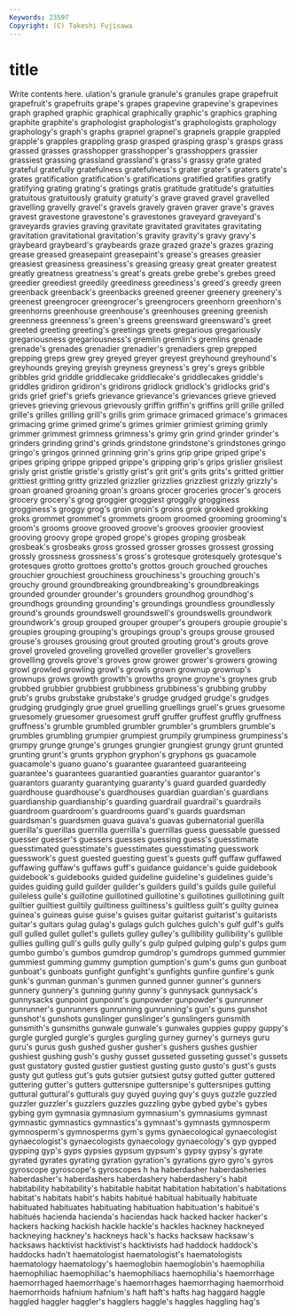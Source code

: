 ```yaml
---
Keywords: 23597 
Copyright: (C) Takeshi Fujisawa
---
```


# title

Write contents here.
ulation's granule granule's granules grape
grapefruit grapefruit's grapefruits grape's grapes grapevine grapevine's grapevines graph graphed
graphic graphical graphically graphic's graphics graphing graphite graphite's graphologist graphologist's
graphologists graphology graphology's graph's graphs grapnel grapnel's grapnels grapple grappled
grapple's grapples grappling grasp grasped grasping grasp's grasps grass grassed
grasses grasshopper grasshopper's grasshoppers grassier grassiest grassing grassland grassland's grass's
grassy grate grated grateful gratefully gratefulness gratefulness's grater grater's graters
grate's grates gratification gratification's gratifications gratified gratifies gratify gratifying grating
grating's gratings gratis gratitude gratitude's gratuities gratuitous gratuitously gratuity gratuity's
grave graved gravel gravelled gravelling gravelly gravel's gravels gravely graven
graver grave's graves gravest gravestone gravestone's gravestones graveyard graveyard's graveyards
gravies graving gravitate gravitated gravitates gravitating gravitation gravitational gravitation's gravity
gravity's gravy gravy's graybeard graybeard's graybeards graze grazed graze's grazes
grazing grease greased greasepaint greasepaint's grease's greases greasier greasiest greasiness
greasiness's greasing greasy great greater greatest greatly greatness greatness's great's
greats grebe grebe's grebes greed greedier greediest greedily greediness greediness's
greed's greedy green greenback greenback's greenbacks greened greener greenery greenery's
greenest greengrocer greengrocer's greengrocers greenhorn greenhorn's greenhorns greenhouse greenhouse's greenhouses
greening greenish greenness greenness's green's greens greensward greensward's greet greeted
greeting greeting's greetings greets gregarious gregariously gregariousness gregariousness's gremlin gremlin's
gremlins grenade grenade's grenades grenadier grenadier's grenadiers grep grepped grepping
greps grew grey greyed greyer greyest greyhound greyhound's greyhounds greying
greyish greyness greyness's grey's greys gribble gribbles grid griddle griddlecake
griddlecake's griddlecakes griddle's griddles gridiron gridiron's gridirons gridlock gridlock's gridlocks
grid's grids grief grief's griefs grievance grievance's grievances grieve grieved
grieves grieving grievous grievously griffin griffin's griffins grill grille grilled
grille's grilles grilling grill's grills grim grimace grimaced grimace's grimaces
grimacing grime grimed grime's grimes grimier grimiest griming grimly grimmer
grimmest grimness grimness's grimy grin grind grinder grinder's grinders grinding
grind's grinds grindstone grindstone's grindstones gringo gringo's gringos grinned grinning
grin's grins grip gripe griped gripe's gripes griping grippe gripped
grippe's gripping grip's grips grislier grisliest grisly grist gristle gristle's
gristly grist's grit grit's grits grits's gritted grittier grittiest gritting
gritty grizzled grizzlier grizzlies grizzliest grizzly grizzly's groan groaned groaning
groan's groans grocer groceries grocer's grocers grocery grocery's grog groggier
groggiest groggily grogginess grogginess's groggy grog's groin groin's groins grok
grokked grokking groks grommet grommet's grommets groom groomed grooming grooming's
groom's grooms groove grooved groove's grooves groovier grooviest grooving groovy
grope groped grope's gropes groping grosbeak grosbeak's grosbeaks gross grossed
grosser grosses grossest grossing grossly grossness grossness's gross's grotesque grotesquely
grotesque's grotesques grotto grottoes grotto's grottos grouch grouched grouches grouchier
grouchiest grouchiness grouchiness's grouching grouch's grouchy ground groundbreaking groundbreaking's groundbreakings
grounded grounder grounder's grounders groundhog groundhog's groundhogs grounding grounding's groundings
groundless groundlessly ground's grounds groundswell groundswell's groundswells groundwork groundwork's group
grouped grouper grouper's groupers groupie groupie's groupies grouping grouping's groupings
group's groups grouse groused grouse's grouses grousing grout grouted grouting
grout's grouts grove grovel groveled groveling grovelled groveller groveller's grovellers
grovelling grovels grove's groves grow grower grower's growers growing growl
growled growling growl's growls grown grownup grownup's grownups grows growth
growth's growths groyne groyne's groynes grub grubbed grubbier grubbiest grubbiness
grubbiness's grubbing grubby grub's grubs grubstake grubstake's grudge grudged grudge's
grudges grudging grudgingly grue gruel gruelling gruellings gruel's grues gruesome
gruesomely gruesomer gruesomest gruff gruffer gruffest gruffly gruffness gruffness's grumble
grumbled grumbler grumbler's grumblers grumble's grumbles grumbling grumpier grumpiest grumpily
grumpiness grumpiness's grumpy grunge grunge's grunges grungier grungiest grungy grunt
grunted grunting grunt's grunts gryphon gryphon's gryphons gs guacamole guacamole's
guano guano's guarantee guaranteed guaranteeing guarantee's guarantees guarantied guaranties guarantor
guarantor's guarantors guaranty guarantying guaranty's guard guarded guardedly guardhouse guardhouse's
guardhouses guardian guardian's guardians guardianship guardianship's guarding guardrail guardrail's guardrails
guardroom guardroom's guardrooms guard's guards guardsman guardsman's guardsmen guava guava's
guavas gubernatorial guerilla guerilla's guerillas guerrilla guerrilla's guerrillas guess guessable
guessed guesser guesser's guessers guesses guessing guess's guesstimate guesstimated guesstimate's
guesstimates guesstimating guesswork guesswork's guest guested guesting guest's guests guff
guffaw guffawed guffawing guffaw's guffaws guff's guidance guidance's guide guidebook
guidebook's guidebooks guided guideline guideline's guidelines guide's guides guiding guild
guilder guilder's guilders guild's guilds guile guileful guileless guile's guillotine
guillotined guillotine's guillotines guillotining guilt guiltier guiltiest guiltily guiltiness guiltiness's
guiltless guilt's guilty guinea guinea's guineas guise guise's guises guitar
guitarist guitarist's guitarists guitar's guitars gulag gulag's gulags gulch gulches
gulch's gulf gulf's gulfs gull gulled gullet gullet's gullets gulley
gulley's gullibility gullibility's gullible gullies gulling gull's gulls gully gully's
gulp gulped gulping gulp's gulps gum gumbo gumbo's gumbos gumdrop
gumdrop's gumdrops gummed gummier gummiest gumming gummy gumption gumption's gum's
gums gun gunboat gunboat's gunboats gunfight gunfight's gunfights gunfire gunfire's
gunk gunk's gunman gunman's gunmen gunned gunner gunner's gunners gunnery
gunnery's gunning gunny gunny's gunnysack gunnysack's gunnysacks gunpoint gunpoint's gunpowder
gunpowder's gunrunner gunrunner's gunrunners gunrunning gunrunning's gun's guns gunshot gunshot's
gunshots gunslinger gunslinger's gunslingers gunsmith gunsmith's gunsmiths gunwale gunwale's gunwales
guppies guppy guppy's gurgle gurgled gurgle's gurgles gurgling gurney gurney's
gurneys guru guru's gurus gush gushed gusher gusher's gushers gushes
gushier gushiest gushing gush's gushy gusset gusseted gusseting gusset's gussets
gust gustatory gusted gustier gustiest gusting gusto gusto's gust's gusts
gusty gut gutless gut's guts gutsier gutsiest gutsy gutted gutter
guttered guttering gutter's gutters guttersnipe guttersnipe's guttersnipes gutting guttural guttural's
gutturals guy guyed guying guy's guys guzzle guzzled guzzler guzzler's
guzzlers guzzles guzzling gybe gybed gybe's gybes gybing gym gymnasia
gymnasium gymnasium's gymnasiums gymnast gymnastic gymnastics gymnastics's gymnast's gymnasts gymnosperm
gymnosperm's gymnosperms gym's gyms gynaecological gynaecologist gynaecologist's gynaecologists gynaecology gynaecology's
gyp gypped gypping gyp's gyps gypsies gypsum gypsum's gypsy gypsy's
gyrate gyrated gyrates gyrating gyration gyration's gyrations gyro gyro's gyros
gyroscope gyroscope's gyroscopes h ha haberdasher haberdasheries haberdasher's haberdashers haberdashery
haberdashery's habit habitability habitability's habitable habitat habitation habitation's habitations habitat's
habitats habit's habits habitué habitual habitually habituate habituated habituates habituating
habituation habituation's habitué's habitués hacienda hacienda's haciendas hack hacked hacker
hacker's hackers hacking hackish hackle hackle's hackles hackney hackneyed hackneying
hackney's hackneys hack's hacks hacksaw hacksaw's hacksaws hacktivist hacktivist's hacktivists
had haddock haddock's haddocks hadn't haematologist haematologist's haematologists haematology haematology's
haemoglobin haemoglobin's haemophilia haemophiliac haemophiliac's haemophiliacs haemophilia's haemorrhage haemorrhaged haemorrhage's
haemorrhages haemorrhaging haemorrhoid haemorrhoids hafnium hafnium's haft haft's hafts hag
haggard haggle haggled haggler haggler's hagglers haggle's haggles haggling hag's
